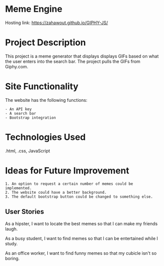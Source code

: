 # Meme Engine

Hosting link: https://zahawout.github.io/GIPHY-JS/

# Project Description

This project is a meme generator that displays displays GIFs based on what the user enters into the search bar. The project pulls the GIFs from Giphy.com.

# Site Functionality

The website has the following functions:

    - An API key
    - A search bar
    - Bootstrap integration

# Technologies Used

.html, .css, JavaScript

# Ideas for Future Improvement

    1. An option to request a certain number of memes could be implemented.
    2. The website could have a better background.
    3. The default bootstrap button could be changed to something else. 

## User Stories

As a hipster, I want to locate the best memes so that I can make my friends laugh.

As a busy student, I want to find memes so that I can be entertained while I study.

As an office worker, I want to find funny memes so that my cubicle isn't so boring.